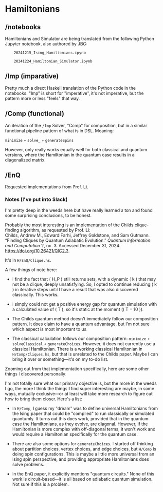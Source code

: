 # Hamiltonians

## /notebooks

Hamiltonians and Simulator are being translated from the following Python Jupyter notebook, also authored by JBG:


        20241215_Ising_Hamiltonians.ipynb

        20241224_Hamiltonian_Simulator.ipynb

## /Imp (imparative)

Pretty much a direct Haskell translation of the Python code in the notebooks. "Imp" is short for "imperative", it's not imperative, but the pattern more or less "feels" that way.

## /Comp (functional)

An iteration of the `/Imp` Solver, "Comp" for composition, but in a similar functional pipeline pattern of what is in DSL. Meaning:

`minimize` ◦ `solve_` ◦ `generateSpins`

However, only really works equally well for both classical and quantum versions, where the Hamiltonian in the quantum case results in a diagonalized matrix.

## /EnQ

Requested implementations from Prof. Li.


### Notes (I've put into Slack)

I'm pretty deep in the weeds here but have really learned a ton and found some surprising conclusions, to be honest.

Probably the most interesting is an implementation of the Childs clique-finding algorithm, as requested by Prof. Li:  
Childs, Andrew M., Edward Farhi, Jeffrey Goldstone, and Sam Gutmann. “Finding Cliques by Quantum Adiabatic Evolution.” *Quantum Information and Computation* 2, no. 3. Accessed December 31, 2024. https://doi.org/10.26421/QIC2.3.  

It's in `H/EnQ/Clique.hs`.

A few things of note here:

- I find the fact that \( H_P \) still returns sets, with a dynamic \( k \) that may not be a clique, deeply unsatisfying. So, I opted to continue reducing \( k \) in iterative steps until I have a result that was also discovered classically. This works.

- I simply could not get a positive energy gap for quantum simulation with a calculated value of \( T \), so it's static at the moment (\( T = 10 \)).

- The Childs quantum method doesn't immediately follow our composition pattern. It does claim to have a quantum advantage, but I'm not sure which aspect is most important to us.

- The classical calculation follows our composition pattern: `minimize` ◦ `solveClassical` ◦ `generateChoices`. However, it does not currently use a classical Hamiltonian. There is a working classical Hamiltonian in `H/Comp/Cliques.hs`, but that is unrelated to the Childs paper. Maybe I can bring it over or something—it's on my to-do list.

Zooming out from that implementation specifically, here are some other things I discovered personally:

I'm not totally sure what our primary objective is, but the more in the weeds I go, the more I think the things I find super interesting are maybe, in some ways, mutually exclusive—or at least will take more research to figure out how to bring them closer. Here's a list:

- In `H/Comp`, I guess my "dream" was to define universal Hamiltonians from the Ising paper that could be "compiled" to run classically or simulated quantumly. It turns out this does work, provided that in the quantum case the Hamiltonians, as they evolve, are diagonal. However, if the Hamiltonian is more complex with off-diagonal terms, it won't work and would require a Hamiltonian specifically for the quantum case.

- There are also some options for `generateChoices`. I started off thinking about partition choices, vertex choices, and edge choices, but `H/Comp` is doing spin configurations. This is maybe a little more universal from an Ising spin perspective, and providing appropriate Hamiltonians does solve problems.

- In the EnQ paper, it explicitly mentions "quantum circuits." None of this work is circuit-based—it is all based on adiabatic quantum simulation. Not sure if this is a problem.
